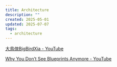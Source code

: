 ```yaml
---
title: Architecture
description: ""
created: 2025-05-01
updated: 2025-07-07
tags:
  - architecture
---
```


[大鳥俠BigBirdXia - YouTube](https://www.youtube.com/@%E5%A4%A7%E9%B3%A5%E4%BF%A0BigBirdXia)

[Why You Don’t See Blueprints Anymore - YouTube](https://www.youtube.com/watch?v=l_pwVshpbLM)
